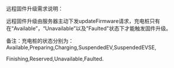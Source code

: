 远程固件升级需求说明：

​	远程固件升级由服务器主动下发updateFirmware请求，充电桩只有在“Available”，“Unavailable”以及"Faulted"状态下才能触发固件升级。

​	备注：充电桩的状态分别为：Available,Preparing,Charging,SuspendedEV,SuspendedEVSE,

Finishing,Reserved,Unavailable,Faulted.